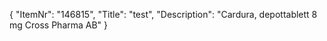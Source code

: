 {
  "ItemNr": "146815",
  "Title": "test",
  "Description": "Cardura, depottablett 8 mg Cross Pharma AB"
}